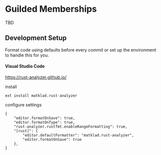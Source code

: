 # Guilded Memberships

TBD

## Development Setup

Format code using defaults before every commit or set up the environment to handle this for you.

#### Visual Studio Code

https://rust-analyzer.github.io/

install
~~~
ext install matklad.rust-analyzer
~~~

configure settings
~~~
{
    "editor.formatOnSave": true,
    "editor.formatOnType": true,
    "rust-analyzer.rustfmt.enableRangeFormatting": true,
    "[rust]": {
        "editor.defaultFormatter": "matklad.rust-analyzer", 
        "editor.formatOnSave": true 
    },
}
~~~
